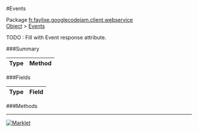 #Events

Package [fr.faylixe.googlecodejam.client.webservice](../)<br>
[Object](../../../../java/langObject.md) > [Events](Events.md)

TODO : Fill with Event response attribute.

###Summary


| Type | Method |
| --- | --- |

###Fields


| Type | Field |
| --- | --- |

###Methods

---
[![Marklet](https://img.shields.io/badge/Generated%20by-Marklet-green.svg)](https://github.com/Faylixe/marklet)